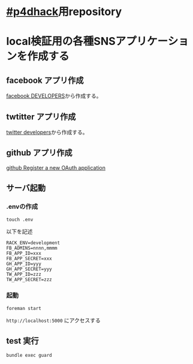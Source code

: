 # [#p4dhack](https://twitter.com/?q=#!/search/%23p4dhack)用repository

# local検証用の各種SNSアプリケーションを作成する

## facebook アプリ作成

[facebook DEVELOPERS](https://developers.facebook.com/apps)から作成する。

## twtitter アプリ作成

[twitter developers](https://dev.twitter.com/apps/new)から作成する。

## github アプリ作成

[github Register a new OAuth application](https://github.com/settings/applications/new)

## サーバ起動

### .envの作成

```
touch .env
```

以下を記述

```
RACK_ENV=development
FB_ADMINS=nnnn,mmmm
FB_APP_ID=xxx
FB_APP_SECRET=xxx
GH_APP_ID=yyy
GH_APP_SECRET=yyy
TW_APP_ID=zzz
TW_APP_SECRET=zzz

```

### 起動

```
foreman start
```

```http://localhost:5000``` にアクセスする


## test 実行

```
bundle exec guard
```
